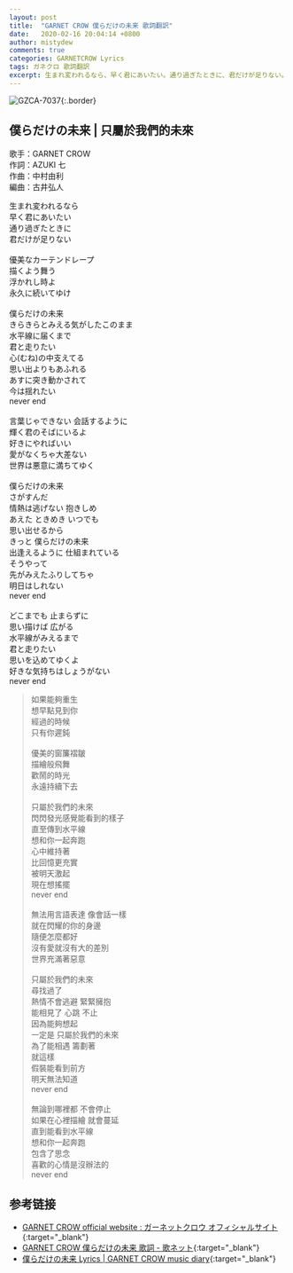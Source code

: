 ```yaml
---
layout: post
title:  "GARNET CROW 僕らだけの未来 歌詞翻訳"
date:   2020-02-16 20:04:14 +0800
author: mistydew
comments: true
categories: GARNETCROW Lyrics
tags: ガネクロ 歌詞翻訳
excerpt: 生まれ変われるなら、早く君にあいたい。通り過ぎたときに、君だけが足りない。
---
```

![GZCA-7037](https://raw.githubusercontent.com/mistydew/gc2/master/cover/single/GZCA-7037.jpg){:.border}

## 僕らだけの未来 | 只屬於我們的未來

歌手：GARNET CROW<br>
作詞：AZUKI 七<br>
作曲：中村由利<br>
編曲：古井弘人

<div class="lyric-original">
<p>
生まれ変われるなら<br>
早く君にあいたい<br>
通り過ぎたときに<br>
君だけが足りない<br>
<br>
優美なカーテンドレープ<br>
描くよう舞う<br>
浮かれし時よ<br>
永久に続いてゆけ<br>
<br>
僕らだけの未来<br>
きらきらとみえる気がしたこのまま<br>
水平線に届くまで<br>
君と走りたい<br>
心(むね)の中支えてる<br>
思い出よりもあふれる<br>
あすに突き動かされて<br>
今は揺れたい<br>
never end<br>
<br>
言葉じゃできない 会話するように<br>
輝く君のそばにいるよ<br>
好きにやればいい<br>
愛がなくちゃ大差ない<br>
世界は悪意に満ちてゆく<br>
<br>
僕らだけの未来<br>
さがすんだ<br>
情熱は逃げない 抱きしめ<br>
あえた ときめき いつでも<br>
思い出せるから<br>
きっと 僕らだけの未来<br>
出逢えるように 仕組まれている<br>
そうやって<br>
先がみえたふりしてちゃ<br>
明日はしれない<br>
never end<br>
<br>
どこまでも 止まらずに<br>
思い描けば 広がる<br>
水平線がみえるまで<br>
君と走りたい<br>
思いを込めてゆくよ<br>
好きな気持ちはしょうがない<br>
never end
</p>
</div>

<div class="lyric-translation">
<blockquote>
如果能夠重生<br>
想早點見到你<br>
經過的時候<br>
只有你遲鈍<br>
<br>
優美的窗簾褶皺<br>
描繪般飛舞<br>
歡鬧的時光<br>
永遠持續下去<br>
<br>
只屬於我們的未來<br>
閃閃發光感覺能看到的樣子<br>
直至傳到水平線<br>
想和你一起奔跑<br>
心中維持著<br>
比回憶更充實<br>
被明天激起<br>
現在想搖擺<br>
never end<br>
<br>
無法用言語表達 像會話一樣<br>
就在閃耀的你的身邊<br>
隨便怎麼都好<br>
沒有愛就沒有大的差別<br>
世界充滿著惡意<br>
<br>
只屬於我們的未來<br>
尋找過了<br>
熱情不會逃避 緊緊擁抱<br>
能相見了 心跳 不止<br>
因為能夠想起<br>
一定是 只屬於我們的未來<br>
為了能相遇 籌劃著<br>
就這樣<br>
假裝能看到前方<br>
明天無法知道<br>
never end<br>
<br>
無論到哪裡都 不會停止<br>
如果在心裡描繪 就會蔓延<br>
直到能看到水平線<br>
想和你一起奔跑<br>
包含了思念<br>
喜歡的心情是沒辦法的<br>
never end
</blockquote>
</div>

## 参考链接

* [GARNET CROW official website : ガーネットクロウ オフィシャルサイト](http://www.garnetcrow.com){:target="_blank"}
* [GARNET CROW 僕らだけの未来 歌詞 - 歌ネット](https://www.uta-net.com/song/18459){:target="_blank"}
* [僕らだけの未来 Lyrics \| GARNET CROW music diary](https://mistydew.github.io/gc/lyrics/original/僕らだけの未来.html){:target="_blank"}
